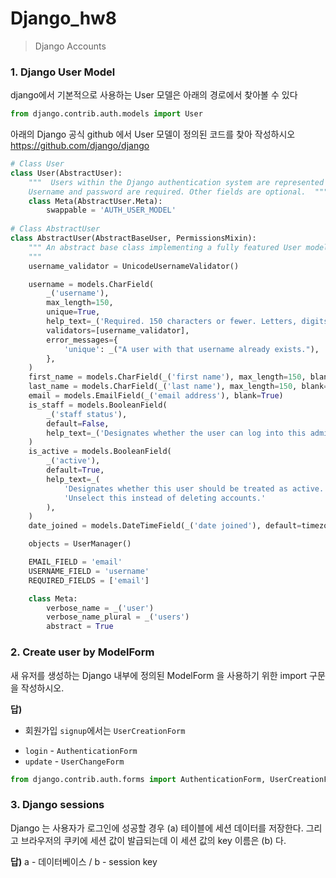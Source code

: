 # Django_hw8

> Django Accounts



### 1.  Django User Model

django에서 기본적으로 사용하는 User 모델은 아래의 경로에서 찾아볼 수 있다

```python
from django.contrib.auth.models import User
```

아래의 Django 공식 github 에서 User 모델이 정의된 코드를 찾아 작성하시오
https://github.com/django/django

```python
# Class User
class User(AbstractUser):
    """  Users within the Django authentication system are represented by this model.
    Username and password are required. Other fields are optional.  """
    class Meta(AbstractUser.Meta):
        swappable = 'AUTH_USER_MODEL'
        
# Class AbstractUser
class AbstractUser(AbstractBaseUser, PermissionsMixin):
    """ An abstract base class implementing a fully featured User model with admin-compliant permissions. Username and password are required. Other fields are optional.
    """
    username_validator = UnicodeUsernameValidator()

    username = models.CharField(
        _('username'),
        max_length=150,
        unique=True,
        help_text=_('Required. 150 characters or fewer. Letters, digits and @/./+/-/_ only.'),
        validators=[username_validator],
        error_messages={
            'unique': _("A user with that username already exists."),
        },
    )
    first_name = models.CharField(_('first name'), max_length=150, blank=True)
    last_name = models.CharField(_('last name'), max_length=150, blank=True)
    email = models.EmailField(_('email address'), blank=True)
    is_staff = models.BooleanField(
        _('staff status'),
        default=False,
        help_text=_('Designates whether the user can log into this admin site.'),
    )
    is_active = models.BooleanField(
        _('active'),
        default=True,
        help_text=_(
            'Designates whether this user should be treated as active. '
            'Unselect this instead of deleting accounts.'
        ),
    )
    date_joined = models.DateTimeField(_('date joined'), default=timezone.now)

    objects = UserManager()

    EMAIL_FIELD = 'email'
    USERNAME_FIELD = 'username'
    REQUIRED_FIELDS = ['email']

    class Meta:
        verbose_name = _('user')
        verbose_name_plural = _('users')
        abstract = True
```



### 2. Create user by ModelForm

새 유저를 생성하는 Django 내부에 정의된 ModelForm 을 사용하기 위한 import 구문을 작성하시오.

**답)** 

- 회원가입 `signup`에서는 `UserCreationForm`

+ `login` - `AuthenticationForm`
+ `update` - `UserChangeForm`

```python
from django.contrib.auth.forms import AuthenticationForm, UserCreationForm,UserChangeForm
```



### 3. Django sessions
Django 는 사용자가 로그인에 성공할 경우 (a) 테이블에 세션 데이터를 저장한다. 그리고 브라우저의 쿠키에 세션 값이 발급되는데 이 세션 값의 key 이름은 (b) 다.

**답)**  a - 데이터베이스 / b - session key